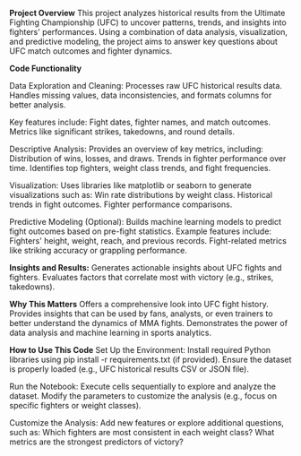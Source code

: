 **Project Overview**
This project analyzes historical results from the Ultimate Fighting Championship (UFC) to uncover patterns, trends, and insights into fighters' performances. Using a combination of data analysis, visualization, and predictive modeling, the project aims to answer key questions about UFC match outcomes and fighter dynamics.

**Code Functionality**

Data Exploration and Cleaning:
Processes raw UFC historical results data.
Handles missing values, data inconsistencies, and formats columns for better analysis.

Key features include:
Fight dates, fighter names, and match outcomes.
Metrics like significant strikes, takedowns, and round details.

Descriptive Analysis:
Provides an overview of key metrics, including:
Distribution of wins, losses, and draws.
Trends in fighter performance over time.
Identifies top fighters, weight class trends, and fight frequencies.

Visualization:
Uses libraries like matplotlib or seaborn to generate visualizations such as:
  Win rate distributions by weight class.
  Historical trends in fight outcomes.
  Fighter performance comparisons.

Predictive Modeling (Optional):
Builds machine learning models to predict fight outcomes based on pre-fight statistics.
Example features include:
  Fighters' height, weight, reach, and previous records.
  Fight-related metrics like striking accuracy or grappling performance.
  
**Insights and Results:**
Generates actionable insights about UFC fights and fighters.
Evaluates factors that correlate most with victory (e.g., strikes, takedowns).

**Why This Matters**
Offers a comprehensive look into UFC fight history.
Provides insights that can be used by fans, analysts, or even trainers to better understand the dynamics of MMA fights.
Demonstrates the power of data analysis and machine learning in sports analytics.

**How to Use This Code**
Set Up the Environment:
Install required Python libraries using pip install -r requirements.txt (if provided).
Ensure the dataset is properly loaded (e.g., UFC historical results CSV or JSON file).

Run the Notebook:
Execute cells sequentially to explore and analyze the dataset.
Modify the parameters to customize the analysis (e.g., focus on specific fighters or weight classes).

Customize the Analysis:
Add new features or explore additional questions, such as:
Which fighters are most consistent in each weight class?
What metrics are the strongest predictors of victory?
